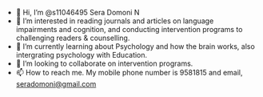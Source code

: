 - 👋 Hi, I’m @s11046495 Sera Domoni N
- 👀 I’m interested in reading journals and articles on language impairments and cognition, and conducting intervention programs to challenging readers & counselling.
- 🌱 I’m currently learning about Psychology and how the brain works, also intergrating psychology with Education.
- 💞️ I’m looking to collaborate on intervention programs.
- 📫 How to reach me. My mobile phone number is 9581815 and email, seradomoni@gmail.com

<!---
s11046495/s11046495 is a ✨ special ✨ repository because its `README.md` (this file) appears on your GitHub profile.
You can click the Preview link to take a look at your changes.
--->
